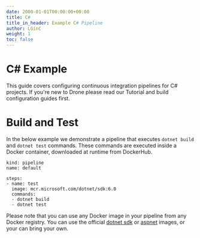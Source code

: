 ```yaml
---
date: 2000-01-01T00:00:00+00:00
title: C#
title_in_header: Example C# Pipeline
author: LGinC
weight: 1
toc: false
---
```


# C# Example

This guide covers configuring continuous integration pipelines for C# projects. If you're new to Drone please read our Tutorial and build configuration guides first.

# Build and Test

In the below example we demonstrate a pipeline that executes `dotnet build` and `dotnet test` commands. These commands are executed inside a Docker container, downloaded at runtime from DockerHub.

```
kind: pipeline
name: default

steps:
- name: test
  image: mcr.microsoft.com/dotnet/sdk:6.0
  commands:
  - dotnet build
  - dotnet test
```

Please note that you can use any Docker image in your pipeline from any Docker registry. You can use the official [dotnet sdk](https://hub.docker.com/_/microsoft-dotnet-sdk/) or [aspnet](https://hub.docker.com/_/microsoft-dotnet-aspnet/) images, or your can bring your own.
